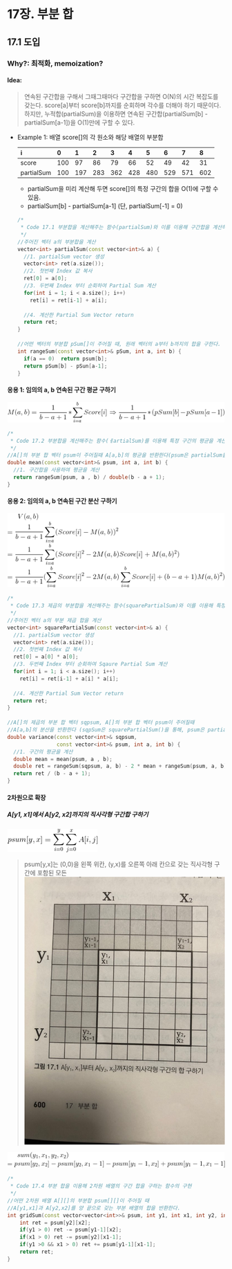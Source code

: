 # 17장. 부분 합
## 17.1 도입
### Why?: 최적화, memoization?

#### Idea:
  > 연속된 구간합을 구해서 그때그때마다 구간합을 구하면 O(N)의 시간 복잡도를 갖는다.
    score[a]부터 score[b]까지를 순회하며 각수를 더해야 하기 때문이다.
    하지만, 누적합(partialSum)을 이용하면 연속된 구간합(partialSum[b] - partialSum[a-1])을 O(1)만에 구할 수 있다.

  - Example 1: 배열 score[]의 각 원소와 해당 배열의 부분합

    i | 0 | 1 | 2 | 3 | 4 | 5 | 6 | 7 | 8 
    ---- | ---- | ---- | ---- | ---- | ---- | ---- | ---- | ---- | ----
    score | 100 | 97 | 86 | 79 | 66 | 52 | 49 | 42 | 31
    partialSum | 100 | 197 | 283 | 362 | 428 | 480 | 529 | 571 | 602
  
    - partialSum을 미리 계산해 두면 score[]의 특정 구간의 합을 O(1)에 구할 수 있음.
    - partialSum[b] - partialSum[a-1] (단, partialSum[-1] = 0)

    
    ```c++
    /* 
     * Code 17.1 부분합을 계산해주는 함수(partialSum)와 이를 이용해 구간합을 계산하는 함수
     */
    //주어진 벡터 a의 부분합을 계산
    vector<int> partialSum(const vector<int>& a) {
      //1. partialSum vector 생성
      vector<int> ret(a.size());
      //2. 첫번째 Index 값 복사
      ret[0] = a[0];
      //3. 두번째 Index 부터 순회하여 Partial Sum 계산 
      for(int i = 1; i < a.size(); i++)
        ret[i] = ret[i-1] + a[i];
   
      //4. 계산한 Partial Sum Vector return
      return ret;
    }

    //어떤 벡터의 부분합 pSum[]이 주어질 때, 원래 벡터의 a부터 b까지의 합을 구한다.
    int rangeSum(const vector<int>& pSum, int a, int b) {
      if(a == 0)  return psum[b];
      return pSum[b] - pSun[a-1];
    }
    ```

#### 응용 1: 임의의 a, b 연속된 구간 평균 구하기
![average.jpg](images/average.jpg)

```c++
/*
 * Code 17.2 부분합을 계산해주는 함수(ㅔartialSum)를 이용해 특정 구간의 평균을 계산하는 함수(mean)
 */
//A[]의 부분 합 벡터 psum이 주어질때 A[a,b]의 평균을 반환한다(psum은 partialSum을 통해 구한다.)
double mean(const vector<int>& psum, int a, int b) {
  //1. 구간합을 사용하여 평균을 계산
  return rangeSum(psum, a , b) / double(b - a + 1);
}
```

#### 응용 2: 임의의 a, b 연속된 구간 분산 구하기
![variance.jpg](images/variance.jpg)

```c++
/*
 * Code 17.3 제곱의 부분합을 계산해주는 함수(squarePartialSum)와 이를 이용해 특정 구간의 분산을 계산하는 함수(variance)
 */
//주어진 벡터 a의 부분 제곱 합을 계산
vector<int> squarePartialSum(const vector<int>& a) {
  //1. partialSum vector 생성
  vector<int> ret(a.size());
  //2. 첫번째 Index 값 복사
  ret[0] = a[0] * a[0];
  //3. 두번째 Index 부터 순회하여 Sqaure Partial Sum 계산 
  for(int i = 1; i < a.size(); i++)
    ret[i] = ret[i-1] + a[i] * a[i];
   
  //4. 계산한 Partial Sum Vector return
  return ret;
}

//A[]의 제곱의 부분 합 벡터 sqpsum, A[]의 부분 합 벡터 psum이 주어질때
//A[a,b]의 분산을 반환한다 (sqpSum은 squarePartialSum()을 통해, psum은 partialSum을 통해 사전 계산한다.)
double variance(const vector<int>& sqpsum,
                const vector<int>& psum, int a, int b) {
  //1. 구간의 평균을 계산
  double mean = mean(psum, a , b);
  double ret = rangeSum(sqpsum, a, b) - 2 * mean + rangeSum(psum, a, b) + (b - a + 1) * mean * mean;
  return ret / (b - a + 1);
}
```

#### 2차원으로 확장
##### A[y1, x1]에서 A[y2, x2]까지의 직사각형 구간합 구하기
![1.gif](images/1.gif)
> psum[y,x]는 (0,0)을 왼쪽 위칸, (y,x)를 오른쪽 아래 칸으로 갖는 직사각형 구간에 포함된 모든 
![0.jpeg](images/0.jpeg)

![2.gif](images/2.gif)

```c++
/*
 * Code 17.4 부분 합을 이용해 2차원 배열의 구간 합을 구하는 함수의 구현
 */
//어떤 2차원 배열 A[][]의 부분합 psum[][]이 주어질 때
//A[y1,x1]과 A[y2,x2]를 양 끝으로 갖는 부분 배열의 합을 반환한다.
int gridSum(const vector<vector<int>>& psum, int y1, int x1, int y2, int x2) {
    int ret = psum[y2][x2];
    if(y1 > 0) ret -= psum[y1-1][x2];
    if(x1 > 0) ret -= psum[y2][x1-1];
    if(y1 >0 && x1 > 0) ret += psum[y1-1][x1-1];
    return ret;
}
```
